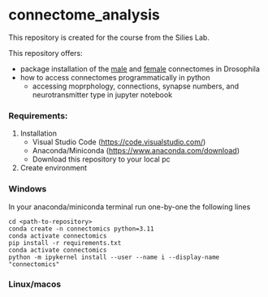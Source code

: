 # connectome_analysis
This repository is created for the course from the Silies Lab.

This repository offers:
  - package installation of the [male](https://reiserlab.github.io/male-drosophila-visual-system-connectome/) and [female](https://codex.flywire.ai/?dataset=fafb) connectomes in Drosophila
  - how to access connectomes programmatically in python
    - accessing moprphology, connections, synapse numbers, and neurotransmitter type in jupyter notebook

### Requirements:
1. Installation
    - Visual Studio Code (https://code.visualstudio.com/)
    - Anaconda/Miniconda (https://www.anaconda.com/download)
    - Download this repository to your local pc
3. Create environment
### Windows
  In your anaconda/miniconda terminal run one-by-one the following lines
```
cd <path-to-repository>
conda create -n connectomics python=3.11
conda activate connectomics
pip install -r requirements.txt
conda activate connectomics
python -m ipykernel install --user --name i --display-name "connectomics"
```
### Linux/macos
```
```
